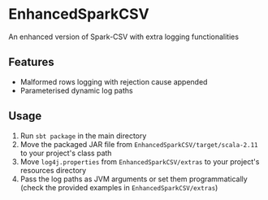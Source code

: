 # EnhancedSparkCSV
An enhanced version of Spark-CSV with extra logging functionalities 

## Features
- Malformed rows logging with rejection cause appended
- Parameterised dynamic log paths

## Usage
1) Run ```sbt package``` in the main directory
2) Move the packaged JAR file from ```EnhancedSparkCSV/target/scala-2.11``` to your project's class path
3) Move ```log4j.properties``` from ```EnhancedSparkCSV/extras``` to your project's resources directory
4) Pass the log paths as JVM arguments or set them programmatically (check the provided examples in ```EnhancedSparkCSV/extras```)
